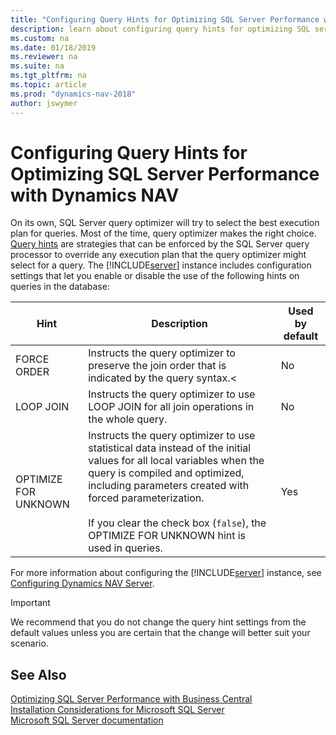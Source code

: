 ```yaml
---
title: "Configuring Query Hints for Optimizing SQL Server Performance with Dynamics NAV"
description: learn about configuring query hints for optimizing SQL server performance with Dynamics NAV.
ms.custom: na
ms.date: 01/18/2019
ms.reviewer: na
ms.suite: na
ms.tgt_pltfrm: na
ms.topic: article
ms.prod: "dynamics-nav-2018"
author: jswymer
---
```

# Configuring Query Hints for Optimizing SQL Server Performance with Dynamics NAV

On its own, SQL Server query optimizer will try to select the best execution plan for queries. Most of the time, query optimizer makes the right choice. [Query hints](/sql/t-sql/queries/hints-transact-sql-query) are strategies that can be enforced by the SQL Server query processor to override any execution plan that the query optimizer might select for a query. The [!INCLUDE[server](includes/nav_server_md.md)] instance includes configuration settings that let you enable or disable the use of the following hints on queries in the database:

|  Hint  |  Description  | Used by default |
|--------|---------------|--|
|FORCE ORDER|Instructs the query optimizer to preserve the join order that is indicated by the query syntax.<|No|
|LOOP JOIN|Instructs the query optimizer to use LOOP JOIN for all join operations in the whole query.|No|
|OPTIMIZE FOR UNKNOWN|Instructs the query optimizer to use statistical data instead of the initial values for all local variables when the query is compiled and optimized, including parameters created with forced parameterization.<br /><br />If you clear the check box (`false`), the OPTIMIZE FOR UNKNOWN hint is used in queries.|Yes|

For more information about configuring the [!INCLUDE[server](includes/nav_server_md.md)] instance, see [Configuring Dynamics NAV Server](Configuring-Microsoft-Dynamics-NAV-Server.md#Database).

> [!IMPORTANT]
> We recommend that you do not change the query hint settings from the default values unless you are certain that the change will better suit your scenario.

## See Also
  
[Optimizing SQL Server Performance with Business Central](optimizing-sql-server-performance-with-microsoft-dynamics-nav.md)  
[Installation Considerations for Microsoft SQL Server](installation-considerations-for-microsoft-sql-server.md)  
[Microsoft SQL Server documentation](https://go.microsoft.com/fwlink/?LinkId=253107)
